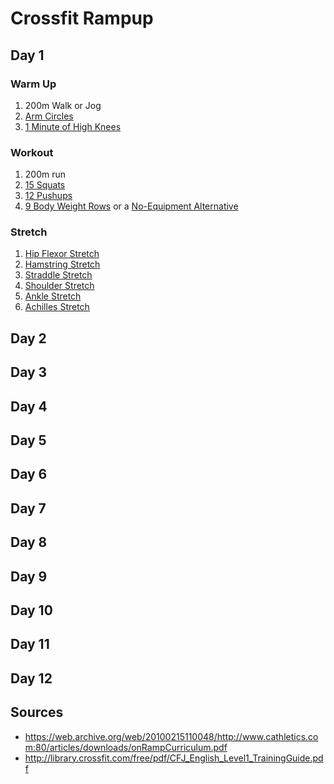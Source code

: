 # Crossfit Rampup

## Day 1

### Warm Up

1. 200m Walk or Jog
2. [Arm Circles](https://www.youtube.com/watch?v=bP52FXTlzjA)
3. [1 Minute of High Knees](https://www.youtube.com/watch?v=Xh8JEoYjYhg)

### Workout

1. 200m run
2. [15 Squats](https://www.youtube.com/watch?v=xDdSZmWNYQI)
3. [12 Pushups](https://www.youtube.com/watch?v=gAa-x7aevns)
4. [9 Body Weight Rows](https://www.youtube.com/watch?v=Qi4ABUgskUI) or a [No-Equipment Alternative](http://neatstrength.com/pull-up-alternatives/)

### Stretch

1. [Hip Flexor Stretch](https://www.youtube.com/watch?v=YQmpO9VT2X4)
2. [Hamstring Stretch](https://www.youtube.com/watch?v=u1sfPfsESDQ)
3. [Straddle Stretch](https://www.youtube.com/watch?v=QjaQj2S2G_E)
4. [Shoulder Stretch](https://www.youtube.com/watch?v=KBLsNbolr_c)
5. [Ankle Stretch](https://www.youtube.com/watch?v=SOG70uKjXLM)
6. [Achilles Stretch](https://www.youtube.com/watch?v=ZgzIuB4nvRs)

## Day 2
## Day 3
## Day 4
## Day 5
## Day 6
## Day 7
## Day 8
## Day 9
## Day 10
## Day 11
## Day 12

## Sources
* https://web.archive.org/web/20100215110048/http://www.cathletics.com:80/articles/downloads/onRampCurriculum.pdf
* http://library.crossfit.com/free/pdf/CFJ_English_Level1_TrainingGuide.pdf
